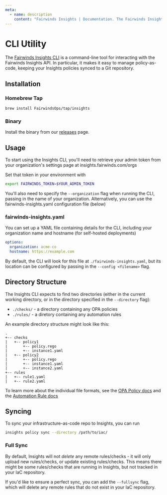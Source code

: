 ```yaml
---
meta:
  - name: description
    content: "Fairwinds Insights | Documentation. The Fairwinds Insights CLI is a command-line tool for interacting with the API. Keep policies synced to Git repository."
---
```

# CLI Utility

The [Fairwinds Insights CLI](https://github.com/FairwindsOps/insights-cli)
is a command-line tool for interacting with
the Fairwinds Insights API. In particular, it makes it easy to manage
policy-as-code, keeping your Insights policies synced to a Git repository.

## Installation
### Homebrew Tap
```bash
brew install FairwindsOps/tap/insights
```

### Binary
Install the binary from our [releases](https://github.com/FairwindsOps/insights-cli/releases) page.

## Usage
To start using the Insights CLI, you'll need to retrieve your admin token
from your organization's settings page at insights.fairwinds.com/orgs

Set that token in your environment with
```bash
export FAIRWINDS_TOKEN=$YOUR_ADMIN_TOKEN
```

You'll also need to specify the `--organization` flag when running the CLI,
passing in the name of your organization. Alternatively, you can use the
fairwinds-insights.yaml configuration file (below)

### fairwinds-insights.yaml
You can set up a YAML file containing details for the CLI, including your
organization name and hostname (for self-hosted deployments)
```yaml
options:
  organization: acme-co
  hostname: https://example.com
```

By default, the CLI will look for this file at `./fairwinds-insights.yaml`, but its
location can be configured by passing in the `--config <filename>` flag.

## Directory Structure

The Insights CLI expects to find two directories (either in the current working directory,
or in the directory specified in the `--directory` flag):
* `./checks/` - a directory containing any OPA policies
* `./rules/` - a diretory containing any automation rules

An example directory structure might look like this:
```
.
+-- checks
|   +-- policy1
|       +-- policy.rego
|       +-- instance1.yaml
|   +-- policy2
|       +-- policy.rego
|       +-- instance1.yaml
|       +-- instance2.yaml
+-- rules
|   +-- rule1.yaml
|   +-- rule2.yaml
```

To learn more about the individual file formats, see the
[OPA Policy docs](/configure/cli/opa) and the
[Automation Rule docs](/configure/cli/automation-rules)

## Syncing
To sync your infrastructure-as-code repo to Insights, you can run

```bash
insights policy sync --directory /path/to/iac/
```

### Full Sync
By default, Insights will not _delete_ any remote rules/checks - it will
only upload new rules/checks, or update existing rules/checks.
This means there might be some rules/checks that are running in Insights, but not
tracked in your IaC repository.

If you'd like to ensure a perfect sync, you can add the `--fullsync` flag, which
will delete any remote rules that do not exist in your IaC repository.
